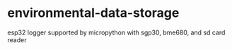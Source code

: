 # environmental-data-storage
esp32 logger supported by micropython with sgp30, bme680, and sd card reader
